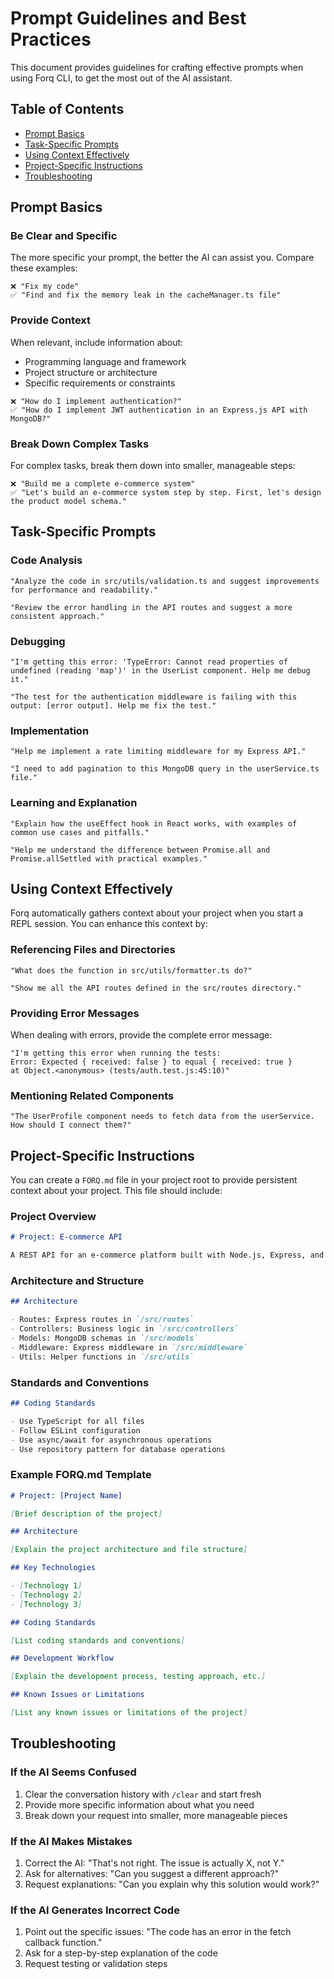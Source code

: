 # Prompt Guidelines and Best Practices

This document provides guidelines for crafting effective prompts when using Forq CLI, to get the most out of the AI assistant.

## Table of Contents

- [Prompt Basics](#prompt-basics)
- [Task-Specific Prompts](#task-specific-prompts)
- [Using Context Effectively](#using-context-effectively)
- [Project-Specific Instructions](#project-specific-instructions)
- [Troubleshooting](#troubleshooting)

## Prompt Basics

### Be Clear and Specific

The more specific your prompt, the better the AI can assist you. Compare these examples:

```
❌ "Fix my code"
✅ "Find and fix the memory leak in the cacheManager.ts file"
```

### Provide Context

When relevant, include information about:

- Programming language and framework
- Project structure or architecture
- Specific requirements or constraints

```
❌ "How do I implement authentication?"
✅ "How do I implement JWT authentication in an Express.js API with MongoDB?"
```

### Break Down Complex Tasks

For complex tasks, break them down into smaller, manageable steps:

```
❌ "Build me a complete e-commerce system"
✅ "Let's build an e-commerce system step by step. First, let's design the product model schema."
```

## Task-Specific Prompts

### Code Analysis

```
"Analyze the code in src/utils/validation.ts and suggest improvements for performance and readability."

"Review the error handling in the API routes and suggest a more consistent approach."
```

### Debugging

```
"I'm getting this error: 'TypeError: Cannot read properties of undefined (reading 'map')' in the UserList component. Help me debug it."

"The test for the authentication middleware is failing with this output: [error output]. Help me fix the test."
```

### Implementation

```
"Help me implement a rate limiting middleware for my Express API."

"I need to add pagination to this MongoDB query in the userService.ts file."
```

### Learning and Explanation

```
"Explain how the useEffect hook in React works, with examples of common use cases and pitfalls."

"Help me understand the difference between Promise.all and Promise.allSettled with practical examples."
```

## Using Context Effectively

Forq automatically gathers context about your project when you start a REPL session. You can enhance this context by:

### Referencing Files and Directories

```
"What does the function in src/utils/formatter.ts do?"

"Show me all the API routes defined in the src/routes directory."
```

### Providing Error Messages

When dealing with errors, provide the complete error message:

```
"I'm getting this error when running the tests:
Error: Expected { received: false } to equal { received: true }
at Object.<anonymous> (tests/auth.test.js:45:10)"
```

### Mentioning Related Components

```
"The UserProfile component needs to fetch data from the userService. How should I connect them?"
```

## Project-Specific Instructions

You can create a `FORQ.md` file in your project root to provide persistent context about your project. This file should include:

### Project Overview

```markdown
# Project: E-commerce API

A REST API for an e-commerce platform built with Node.js, Express, and MongoDB.
```

### Architecture and Structure

```markdown
## Architecture

- Routes: Express routes in `/src/routes`
- Controllers: Business logic in `/src/controllers`
- Models: MongoDB schemas in `/src/models`
- Middleware: Express middleware in `/src/middleware`
- Utils: Helper functions in `/src/utils`
```

### Standards and Conventions

```markdown
## Coding Standards

- Use TypeScript for all files
- Follow ESLint configuration
- Use async/await for asynchronous operations
- Use repository pattern for database operations
```

### Example FORQ.md Template

```markdown
# Project: [Project Name]

[Brief description of the project]

## Architecture

[Explain the project architecture and file structure]

## Key Technologies

- [Technology 1]
- [Technology 2]
- [Technology 3]

## Coding Standards

[List coding standards and conventions]

## Development Workflow

[Explain the development process, testing approach, etc.]

## Known Issues or Limitations

[List any known issues or limitations of the project]
```

## Troubleshooting

### If the AI Seems Confused

1. Clear the conversation history with `/clear` and start fresh
2. Provide more specific information about what you need
3. Break down your request into smaller, more manageable pieces

### If the AI Makes Mistakes

1. Correct the AI: "That's not right. The issue is actually X, not Y."
2. Ask for alternatives: "Can you suggest a different approach?"
3. Request explanations: "Can you explain why this solution would work?"

### If the AI Generates Incorrect Code

1. Point out the specific issues: "The code has an error in the fetch callback function."
2. Ask for a step-by-step explanation of the code
3. Request testing or validation steps
